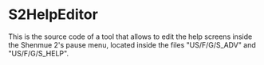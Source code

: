 # S2HelpEditor

This is the source code of a tool that allows to edit the help screens inside the Shenmue 2's pause menu, located inside the files "US/F/G/S_ADV" and "US/F/G/S_HELP".
